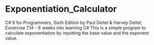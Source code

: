 # Exponentiation_Calculator
C# 6 for Programmers, Sixth Edition by Paul Deitel &amp; Harvey Deitel; Excercise 7.14 - 6 weeks into learning C#
This is a simple program to calculate exponentiation by inputting the base value and the exponent value. 
